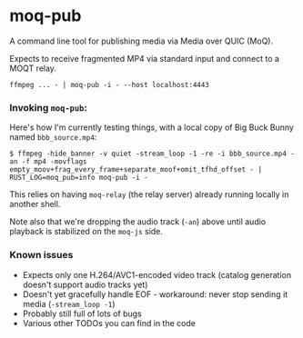 # moq-pub

A command line tool for publishing media via Media over QUIC (MoQ).

Expects to receive fragmented MP4 via standard input and connect to a MOQT relay.

```
ffmpeg ... - | moq-pub -i - --host localhost:4443
```

### Invoking `moq-pub`:

Here's how I'm currently testing things, with a local copy of Big Buck Bunny named `bbb_source.mp4`:

```
$ ffmpeg -hide_banner -v quiet -stream_loop -1 -re -i bbb_source.mp4 -an -f mp4 -movflags empty_moov+frag_every_frame+separate_moof+omit_tfhd_offset - | RUST_LOG=moq_pub=info moq-pub -i -
```

This relies on having `moq-relay` (the relay server) already running locally in another shell.

Note also that we're dropping the audio track (`-an`) above until audio playback is stabilized on the `moq-js` side.

### Known issues

-   Expects only one H.264/AVC1-encoded video track (catalog generation doesn't support audio tracks yet)
-   Doesn't yet gracefully handle EOF - workaround: never stop sending it media (`-stream_loop -1`)
-   Probably still full of lots of bugs
-   Various other TODOs you can find in the code
